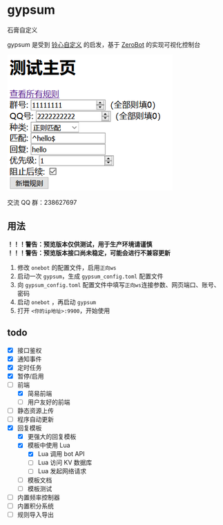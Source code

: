 # gypsum

石膏自定义

gypsum 是受到 [铃心自定义](http://myepk.club/) 的启发，基于 [ZeroBot](https://github.com/wdvxdr1123/ZeroBot) 的实现可视化控制台

![预览图](./imgs/preview.png)

交流 QQ 群：238627697

## 用法

**！！！警告：预览版本仅供测试，用于生产环境请谨慎**  
**！！！警告：预览版本接口尚未稳定，可能会进行不兼容更新**

1. 修改 `onebot` 的配置文件，启用`正向ws`
1. 启动一次 `gypsum`，生成 `gypsum_config.toml` 配置文件
1. 向 `gypsum_config.toml` 配置文件中填写`正向ws`连接参数、网页端口、账号、密码
1. 启动 `onebot` ，再启动 `gypsum`
1. 打开 `<你的ip地址>:9900`，开始使用

## todo

- [x] 接口鉴权
- [x] 通知事件
- [x] 定时任务
- [x] 暂停/启用
- [ ] 前端
    - [x] 简易前端
    - [ ] 用户友好的前端
- [ ] 静态资源上传
- [ ] 程序自动更新
- [x] 回复模板
    - [x] 更强大的回复模板
    - [x] 模板中使用 Lua
        - [x] Lua 调用 bot API
        - [ ] Lua 访问 KV 数据库
        - [ ] Lua 发起网络请求
    - [ ] 模板文档
    - [ ] 模板测试
- [ ] 内置频率控制器
- [ ] 内置积分系统
- [ ] 规则导入导出
